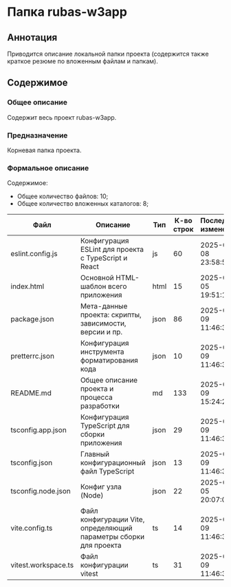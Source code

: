 # Папка rubas-w3app

## Аннотация

Приводится описание локальной папки проекта (содержится также краткое резюме по вложенным файлам и папкам).

## Содержимое

### Общее описание

Содержит весь проект rubas-w3app.

### Предназначение

Корневая папка проекта.

### Формальное описание

Содержимое:
* Общее количество файлов: 10;
* Общее количество вложенных каталогов: 8;

| Файл                | Описание                                                          | Тип  | К-во строк | Последнее изменение | Звезды    |
|---------------------|-------------------------------------------------------------------|------|------------|---------------------|-----------|
| eslint.config.js    | Конфигурация ESLint для проекта с TypeScript и React              | js   | 60         | 2025-05-08 23:58:51 | Нет звезд |
| index.html          | Основной HTML-шаблон всего приложения                             | html | 15         | 2025-05-05 19:51:17 | Нет звезд |
| package.json        | Мета-данные проекта: скрипты, зависимости, версии и пр.           | json | 86         | 2025-05-09 11:46:31 | Нет звезд |
| pretterrc.json      | Конфигурация инструмента форматирования кода                      | json | 10         | 2025-05-09 11:46:31 | Нет звезд |
| README.md           | Общее описание проекта и процесса разработки                      | md   | 133        | 2025-05-09 15:24:26 | Нет звезд |
| tsconfig.app.json   | Конфигурация TypeScript для сборки приложения                     | json | 29         | 2025-05-09 11:46:31 | Нет звезд |
| tsconfig.json       | Главный конфигурационный файл TypeScript                          | json | 13         | 2025-05-09 11:46:31 | Нет звезд |
| tsconfig.node.json  | Конфиг узла (Node)                                                | json | 22         | 2025-05-05 20:07:05 | Нет звезд |
| vite.config.ts      | Файл конфигурации Vite, определяющий параметры сборки для проекта | ts   | 14         | 2025-05-09 11:46:31 | Нет звезд |
| vitest.workspace.ts | Файл конфигурации vitest                                          | ts   | 31         | 2025-05-09 11:46:31 | Нет звезд |

